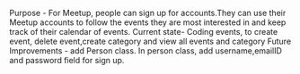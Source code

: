 Purpose - For Meetup, people can sign up for accounts.They can use their Meetup accounts to follow the events they are most interested in and keep track of their calendar of events.
Current state- Coding events, to create event, delete event,create category and view all events and category
Future Improvements - add Person class. In person class, add username,emailID and password field for sign up.
